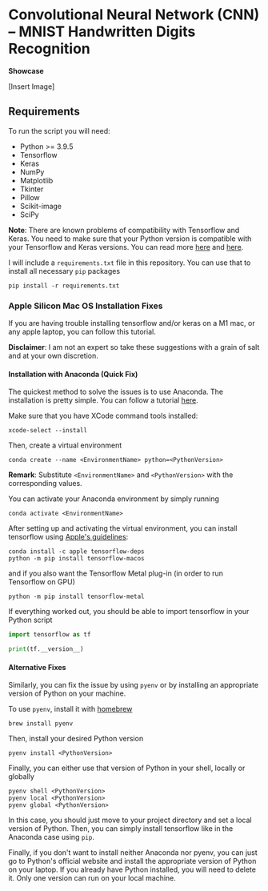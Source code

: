 # Convolutional Neural Network (CNN) – MNIST Handwritten Digits Recognition

**Showcase**

[Insert Image]

## Requirements

To run the script you will need:
- Python >= 3.9.5
- Tensorflow
- Keras
- NumPy
- Matplotlib
- Tkinter
- Pillow
- Scikit-image
- SciPy

**Note**: There are known problems of compatibility with Tensorflow and Keras. You need to make sure that your Python version is compatible with your Tensorflow and Keras versions. You can read more [here](https://keras.io/about) and [here](https://www.tensorflow.org/install).

I will include a `requirements.txt` file in this repository. You can use that to install all necessary `pip` packages

```shell
pip install -r requirements.txt
```

### Apple Silicon Mac OS Installation Fixes

If you are having trouble installing tensorflow and/or keras on a M1 mac, or any apple laptop, you can follow this tutorial.

**Disclaimer**: I am not an expert so take these suggestions with a grain of salt and at your own discretion.

#### Installation with Anaconda (Quick Fix)

The quickest method to solve the issues is to use Anaconda. The installation is pretty simple. You can follow a tutorial [here](https://www.anaconda.com/).

Make sure that you have XCode command tools installed:

```shell
xcode-select --install
```

Then, create a virtual environment

```shell
conda create --name <EnvironmentName> python=<PythonVersion>
```

**Remark**: Substitute `<EnvironmentName>` and `<PythonVersion>` with the corresponding values.

You can activate your Anaconda environment by simply running

```shell
conda activate <EnvironmentName>
```

After setting up and activating the virtual environment, you can install tensorflow using [Apple's guidelines](https://developer.apple.com/metal/tensorflow-plugin/):

```pip
conda install -c apple tensorflow-deps
python -m pip install tensorflow-macos
```

and if you also want the Tensorflow Metal plug-in (in order to run Tensorflow on GPU) 

```pip
python -m pip install tensorflow-metal
```

If everything worked out, you should be able to import tensorflow in your Python script

```python
import tensorflow as tf

print(tf.__version__)
```

#### Alternative Fixes

Similarly, you can fix the issue by using `pyenv` or by installing an appropriate version of Python on your machine.

To use `pyenv`, install it with [homebrew](https://brew.sh/)

```shell
brew install pyenv
```

Then, install your desired Python version

```shell
pyenv install <PythonVersion>
```

Finally, you can either use that version of Python in your shell, locally or globally

```shell
pyenv shell <PythonVersion>
pyenv local <PythonVersion>
pyenv global <PythonVersion>
```

In this case, you should just move to your project directory and set a local version of Python. Then, you can simply install tensorflow like in the Anaconda case using `pip`.

Finally, if you don't want to install neither Anaconda nor pyenv, you can just go to Python's official website and install the appropriate version of Python on your laptop. If you already have Python installed, you will need to delete it. Only one version can run on your local machine.

